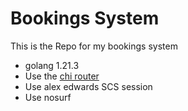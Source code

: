 # Bookings System

This is the Repo for my bookings system

- golang 1.21.3
- Use the [chi router](https://github.com/go-chi/chi/v5)
- Use alex edwards SCS session
- Use nosurf
